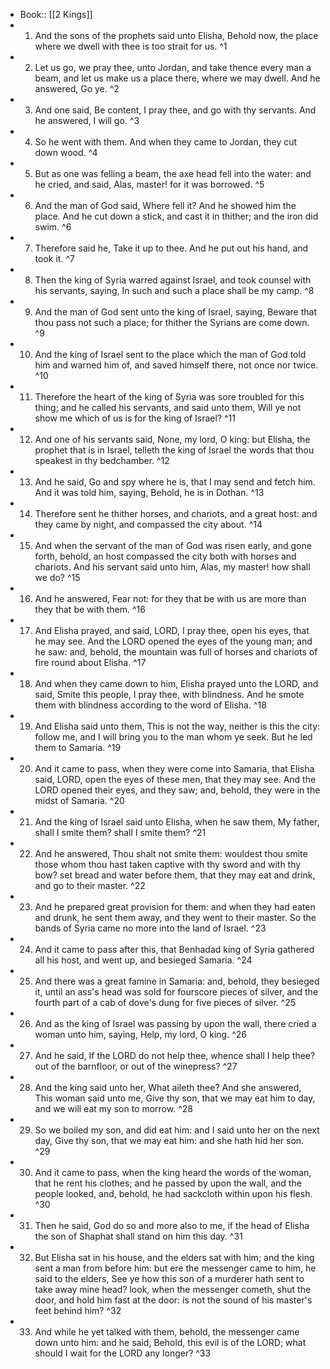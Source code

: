 - Book:: [[2 Kings]]
- 1. And the sons of the prophets said unto Elisha, Behold now, the place where we dwell with thee is too strait for us. ^1
- 2. Let us go, we pray thee, unto Jordan, and take thence every man a beam, and let us make us a place there, where we may dwell. And he answered, Go ye. ^2
- 3. And one said, Be content, I pray thee, and go with thy servants. And he answered, I will go. ^3
- 4. So he went with them. And when they came to Jordan, they cut down wood. ^4
- 5. But as one was felling a beam, the axe head fell into the water: and he cried, and said, Alas, master! for it was borrowed. ^5
- 6. And the man of God said, Where fell it? And he showed him the place. And he cut down a stick, and cast it in thither; and the iron did swim. ^6
- 7. Therefore said he, Take it up to thee. And he put out his hand, and took it. ^7
- 8. Then the king of Syria warred against Israel, and took counsel with his servants, saying, In such and such a place shall be my camp. ^8
- 9. And the man of God sent unto the king of Israel, saying, Beware that thou pass not such a place; for thither the Syrians are come down. ^9
- 10. And the king of Israel sent to the place which the man of God told him and warned him of, and saved himself there, not once nor twice. ^10
- 11. Therefore the heart of the king of Syria was sore troubled for this thing; and he called his servants, and said unto them, Will ye not show me which of us is for the king of Israel? ^11
- 12. And one of his servants said, None, my lord, O king: but Elisha, the prophet that is in Israel, telleth the king of Israel the words that thou speakest in thy bedchamber. ^12
- 13. And he said, Go and spy where he is, that I may send and fetch him. And it was told him, saying, Behold, he is in Dothan. ^13
- 14. Therefore sent he thither horses, and chariots, and a great host: and they came by night, and compassed the city about. ^14
- 15. And when the servant of the man of God was risen early, and gone forth, behold, an host compassed the city both with horses and chariots. And his servant said unto him, Alas, my master! how shall we do? ^15
- 16. And he answered, Fear not: for they that be with us are more than they that be with them. ^16
- 17. And Elisha prayed, and said, LORD, I pray thee, open his eyes, that he may see. And the LORD opened the eyes of the young man; and he saw: and, behold, the mountain was full of horses and chariots of fire round about Elisha. ^17
- 18. And when they came down to him, Elisha prayed unto the LORD, and said, Smite this people, I pray thee, with blindness. And he smote them with blindness according to the word of Elisha. ^18
- 19. And Elisha said unto them, This is not the way, neither is this the city: follow me, and I will bring you to the man whom ye seek. But he led them to Samaria. ^19
- 20. And it came to pass, when they were come into Samaria, that Elisha said, LORD, open the eyes of these men, that they may see. And the LORD opened their eyes, and they saw; and, behold, they were in the midst of Samaria. ^20
- 21. And the king of Israel said unto Elisha, when he saw them, My father, shall I smite them? shall I smite them? ^21
- 22. And he answered, Thou shalt not smite them: wouldest thou smite those whom thou hast taken captive with thy sword and with thy bow? set bread and water before them, that they may eat and drink, and go to their master. ^22
- 23. And he prepared great provision for them: and when they had eaten and drunk, he sent them away, and they went to their master. So the bands of Syria came no more into the land of Israel. ^23
- 24. And it came to pass after this, that Benhadad king of Syria gathered all his host, and went up, and besieged Samaria. ^24
- 25. And there was a great famine in Samaria: and, behold, they besieged it, until an ass's head was sold for fourscore pieces of silver, and the fourth part of a cab of dove's dung for five pieces of silver. ^25
- 26. And as the king of Israel was passing by upon the wall, there cried a woman unto him, saying, Help, my lord, O king. ^26
- 27. And he said, If the LORD do not help thee, whence shall I help thee? out of the barnfloor, or out of the winepress? ^27
- 28. And the king said unto her, What aileth thee? And she answered, This woman said unto me, Give thy son, that we may eat him to day, and we will eat my son to morrow. ^28
- 29. So we boiled my son, and did eat him: and I said unto her on the next day, Give thy son, that we may eat him: and she hath hid her son. ^29
- 30. And it came to pass, when the king heard the words of the woman, that he rent his clothes; and he passed by upon the wall, and the people looked, and, behold, he had sackcloth within upon his flesh. ^30
- 31. Then he said, God do so and more also to me, if the head of Elisha the son of Shaphat shall stand on him this day. ^31
- 32. But Elisha sat in his house, and the elders sat with him; and the king sent a man from before him: but ere the messenger came to him, he said to the elders, See ye how this son of a murderer hath sent to take away mine head? look, when the messenger cometh, shut the door, and hold him fast at the door: is not the sound of his master's feet behind him? ^32
- 33. And while he yet talked with them, behold, the messenger came down unto him: and he said, Behold, this evil is of the LORD; what should I wait for the LORD any longer? ^33
